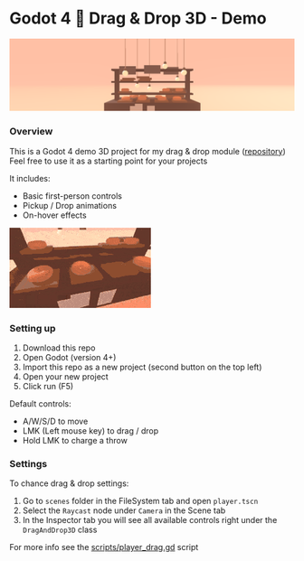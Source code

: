# Godot 4 🍩 Drag & Drop 3D - Demo

![Preview Banner](preview/banner.png)

### Overview

This is a Godot 4 demo 3D project for my drag & drop module ([repository](https://github.com/JustKesha/godot-dragndrop-3d))<br>
Feel free to use it as a starting point for your projects

It includes:
- Basic first-person controls
- Pickup / Drop animations
- On-hover effects

![Preview GIF](preview/preview.gif)

### Setting up

1. Download this repo
2. Open Godot (version 4+)
3. Import this repo as a new project (second button on the top left)
4. Open your new project
5. Click run (F5)

Default controls:
- A/W/S/D to move
- LMK (Left mouse key) to drag / drop
- Hold LMK to charge a throw

### Settings

To chance drag & drop settings:
1. Go to `scenes` folder in the FileSystem tab and open `player.tscn`
2. Select the `Raycast` node under `Camera` in the Scene tab
4. In the Inspector tab you will see all available controls right under the `DragAndDrop3D` class

For more info see the [scripts/player_drag.gd](scripts/player_drag.gd) script
